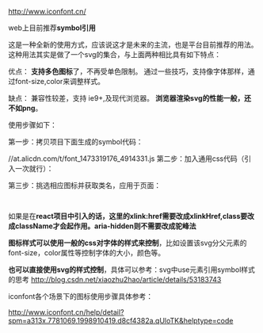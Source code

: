 http://www.iconfont.cn/

web上目前推荐**symbol引用**

这是一种全新的使用方式，应该说这才是未来的主流，也是平台目前推荐的用法。这种用法其实是做了一个svg的集合，与上面两种相比具有如下特点：

优点：
**支持多色图标**了，不再受单色限制。
通过一些技巧，支持像字体那样，通过font-size,color来调整样式。

缺点：
兼容性较差，支持 ie9+,及现代浏览器。
**浏览器渲染svg的性能一般，还不如png**。

使用步骤如下：

第一步：拷贝项目下面生成的symbol代码：

//at.alicdn.com/t/font_1473319176_4914331.js
第二步：加入通用css代码（引入一次就行）：

<style type="text/css">
    .icon {
       width: 1em; height: 1em;
       vertical-align: -0.15em;
       fill: currentColor;
       overflow: hidden;
    }
</style>
第三步：挑选相应图标并获取类名，应用于页面：

<svg class="icon" aria-hidden="true">
    <use xlink:href="#icon-xxx"></use>
</svg>


如果是在**react项目中引入的话，这里的xlink:href需要改成xlinkHref,class要改成className才会起作用。aria-hidden则不需要改成驼峰法**

**图标样式可以使用一般的css对字体的样式来控制**，比如设置该svg分父元素的font-size，color属性等控制字体的大小，颜色等。

**也可以直接使用svg的样式控制**，具体可以参考：svg中use元素引用symbol样式的思考
http://blog.csdn.net/xiaozhu2hao/article/details/53183743


iconfont各个场景下的图标使用步骤具体参考：

http://www.iconfont.cn/help/detail?spm=a313x.7781069.1998910419.d8cf4382a.qUloTK&helptype=code
